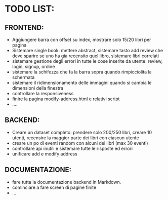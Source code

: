 # TODO LIST:
## FRONTEND:
 * Aggiungere barra con offset su index, mostrare solo 15/20 libri per pagina
 * Sistemare single book: mettere abstract, sistemare tasto add review che deve sparire se uno ha già recensito quel libro, sistemare libri correlati
 * sistemare gestione degli errori in tutte le cose inserite da utente: review, login, signup, ordine
 * sistemare la schifezza che fa la barra sopra quando rimpicciolita la schermata
 * sistemare il ridimensionamento delle immagini quando si cambia le dimensioni della finestra
 * controllare la responsiveness
 * finire la pagina modify-address.html e relativi script
 * ....
 
## BACKEND:
 * Creare un dataset completo: prendere solo 200/250 libri, creare 10 utenti, recensire la maggior parte dei libri con ciascun utente
 * creare un po di eventi random con alcuni dei libri (max 30 eventi)
 * controllare api inutili e sistemare tutte le risposte ed errori
 * unificare add e modify address
 
## DOCUMENTAZIONE:
 * fare tutta la documentazione backend in Markdown.
 * cominciare a fare screen di pagine finite
 * ...
